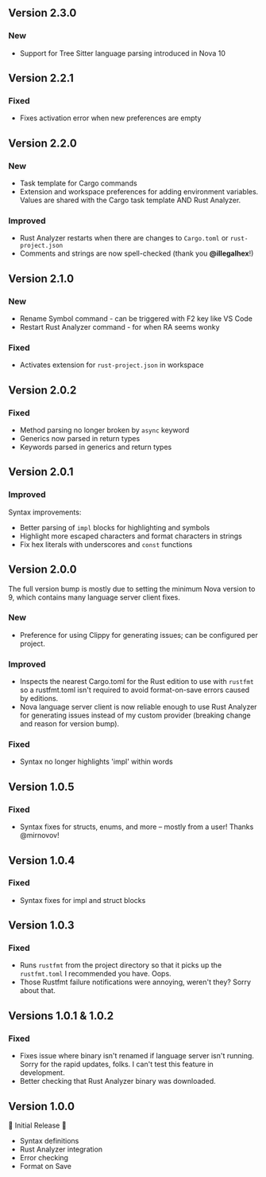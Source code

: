 ## Version 2.3.0

### New

- Support for Tree Sitter language parsing introduced in Nova 10

## Version 2.2.1

### Fixed

- Fixes activation error when new preferences are empty

## Version 2.2.0

### New

- Task template for Cargo commands
- Extension and workspace preferences for adding environment variables. Values are shared with the Cargo task template AND Rust Analyzer.

### Improved

- Rust Analyzer restarts when there are changes to `Cargo.toml` or `rust-project.json`
- Comments and strings are now spell-checked (thank you **@illegalhex**!)

## Version 2.1.0

### New

- Rename Symbol command - can be triggered with F2 key like VS Code
- Restart Rust Analyzer command - for when RA seems wonky

### Fixed

- Activates extension for `rust-project.json` in workspace

## Version 2.0.2

### Fixed

- Method parsing no longer broken by `async` keyword
- Generics now parsed in return types
- Keywords parsed in generics and return types

## Version 2.0.1

### Improved

Syntax improvements:

- Better parsing of `impl` blocks for highlighting and symbols
- Highlight more escaped characters and format characters in strings
- Fix hex literals with underscores and `const` functions

## Version 2.0.0

The full version bump is mostly due to setting the minimum Nova version to 9, which contains many language server client fixes.

### New

- Preference for using Clippy for generating issues; can be configured per project.

### Improved

- Inspects the nearest Cargo.toml for the Rust edition to use with `rustfmt` so a rustfmt.toml isn't required to avoid format-on-save errors caused by editions.
- Nova language server client is now reliable enough to use Rust Analyzer for generating issues instead of my custom provider (breaking change and reason for version bump).

### Fixed

- Syntax no longer highlights 'impl' within words

## Version 1.0.5

### Fixed

- Syntax fixes for structs, enums, and more – mostly from a user! Thanks @mirnovov!

## Version 1.0.4

### Fixed

- Syntax fixes for impl and struct blocks

## Version 1.0.3

### Fixed

- Runs `rustfmt` from the project directory so that it picks up the `rustfmt.toml` I recommended you have. Oops.
- Those Rustfmt failure notifications were annoying, weren't they? Sorry about that.

## Versions 1.0.1 & 1.0.2

### Fixed

- Fixes issue where binary isn't renamed if language server isn't running. Sorry for the rapid updates, folks. I can't test this feature in development.
- Better checking that Rust Analyzer binary was downloaded.

## Version 1.0.0

🎉 Initial Release 🎉

- Syntax definitions
- Rust Analyzer integration
- Error checking
- Format on Save
